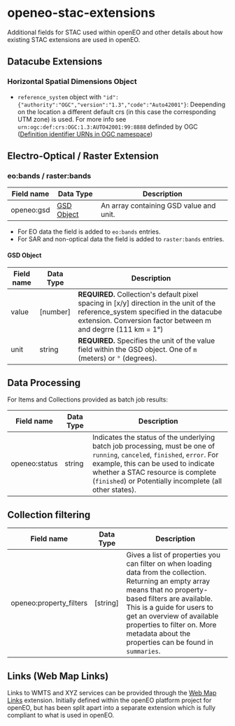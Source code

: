 # openeo-stac-extensions

Additional fields for STAC used within openEO and other details about how existing STAC extensions are used in openEO.

## Datacube Extensions

### Horizontal Spatial Dimensions Object

- `reference_system` object with `"id":{"authority":"OGC","version":"1.3","code":"Auto42001"}`: Deepending on the location a different default crs (in this case the corresponding UTM zone) is used. For more info see `urn:ogc:def:crs:OGC:1.3:AUTO42001:99:8888` definded by OGC ([Definition identifier URNs in OGC namespace](https://portal.ogc.org/files/?artifact_id=24045))

## Electro-Optical / Raster Extension 

### eo:bands / raster:bands

| Field name | Data Type | Description |
| ---------- | --------- | ----------- |
| openeo:gsd | [GSD Object](#GSD-Object) | An array containing GSD value and unit. |

* For EO data the field is added to `eo:bands` entries.
* For SAR and non-optical data the field is added to `raster:bands` entries.

#### GSD Object

| Field name | Data Type | Description |
| ---------- | --------- | ----------- |
| value      | \[number] | **REQUIRED.** Collection's default pixel spacing in [x/y] direction in the unit of the reference_system specified in the datacube extension. Conversion factor between m and degrre (111 km = 1°) |
| unit       | string    | **REQUIRED.** Specifies the unit of the value field within the GSD object. One of `m` (meters) or `°` (degrees). |

## Data Processing

For Items and Collections provided as batch job results:

| Field name    | Data Type | Description |
| ------------- | --------- | ----------- |
| openeo:status | string    | Indicates the status of the underlying batch job processing, must be one of `running`, `canceled`, `finished`, `error`. For example, this can be used to indicate whether a STAC resource is complete (`finished`) or Potentially incomplete (all other states). |

## Collection filtering

| Field name              | Data Type | Description |
| ----------------------- | --------- | ----------- |
| openeo:property_filters | \[string] | Gives a list of properties you can filter on when loading data from the collection. Returning an empty array means that no property-based filters are available. This is a guide for users to get an overview of available properties to filter on. More metadata about the properties can be found in `summaries`. |

## Links (Web Map Links)

Links to WMTS and XYZ services can be provided through the [Web Map Links](https://github.com/stac-extensions/web-map-links) extension.
Initially defined within the openEO platform project for openEO, but has been split apart into a separate extension which is fully compliant to what is used in openEO.
